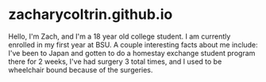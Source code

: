 # zacharycoltrin.github.io
Hello, I'm Zach, and I'm a 18 year old college student. I am currently enrolled in my first year at BSU. A couple interesting facts about me include: I've been to Japan and gotten to do a homestay exchange student program there for 2 weeks, I've had surgery 3 total times, and I used to be wheelchair bound because of the surgeries.
